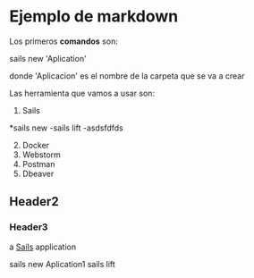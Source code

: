 # Ejemplo de markdown

Los primeros **comandos** son:

sails new 'Aplication'

donde 'Aplicacion' es el nombre de la carpeta que se va a crear

Las herramienta que vamos a usar son:
1. Sails

 *sails new
 -sails lift
 -asdsfdfds

2. Docker
2. Webstorm
4. Postman
5. Dbeaver
 


## Header2
### Header3

a [Sails](http://sailsjs.org) application


sails new Aplication1
sails lift
